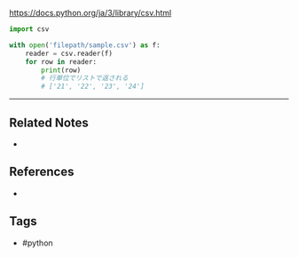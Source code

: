 https://docs.python.org/ja/3/library/csv.html

```python
import csv

with open('filepath/sample.csv') as f:
    reader = csv.reader(f)
    for row in reader:
        print(row)
		# 行単位でリストで返される
		# ['21', '22', '23', '24']
```

---
## Related Notes
- 

## References
- 

## Tags
- #python 
